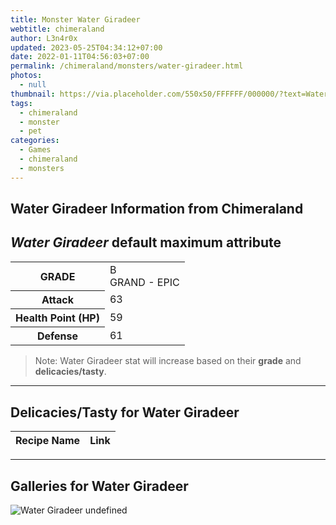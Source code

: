 ```yaml
---
title: Monster Water Giradeer
webtitle: chimeraland
author: L3n4r0x
updated: 2023-05-25T04:34:12+07:00
date: 2022-01-11T04:56:03+07:00
permalink: /chimeraland/monsters/water-giradeer.html
photos:
  - null
thumbnail: https://via.placeholder.com/550x50/FFFFFF/000000/?text=Water Giradeer
tags:
  - chimeraland
  - monster
  - pet
categories:
  - Games
  - chimeraland
  - monsters
---
```


<link
  rel="stylesheet"
  href="https://rawcdn.githack.com/dimaslanjaka/Web-Manajemen/870a349/css/bootstrap-5-3-0-alpha3-wrapper.css"
/>
<section id="bootstrap-wrapper">
  <h2>Water Giradeer Information from Chimeraland</h2>
  <h2 id="attribute"><i>Water Giradeer</i> default maximum attribute</h2>
  <div class="row">
    <div class="col mb-2">
      <div class="card bg-dark text-light">
        <div class="card-body">
          <table>
            <tr>
              <th>GRADE</th>
              <td>B <br /><span class="text-purple">GRAND - EPIC</span></td>
            </tr>
            <tr>
              <th>Attack</th>
              <td>63</td>
            </tr>
            <tr>
              <th>Health Point (HP)</th>
              <td>59</td>
            </tr>
            <tr>
              <th>Defense</th>
              <td>61</td>
            </tr>
          </table>
        </div>
      </div>
    </div>
  </div>
  <blockquote>
    Note: Water Giradeer stat will increase based on their <b>grade</b> and
    <b>delicacies/tasty</b>.
  </blockquote>
  <hr />
  <h2 id="delicacies">Delicacies/Tasty for Water Giradeer</h2>
  <div class="card">
    <div class="card-body">
      <div class="table-responsive">
        <table class="table table-striped table-dark">
          <thead>
            <tr>
              <th>Recipe Name</th>
              <th>Link</th>
            </tr>
          </thead>
          <tbody></tbody>
        </table>
      </div>
    </div>
  </div>
  <hr />
  <div id="gallery">
    <h2>Galleries for Water Giradeer</h2>
    <div class="row">
      <div class="col-lg-6 col-12">
        <img
          src="https://www.webmanajemen.com/undefined"
          alt="Water Giradeer undefined"
        />
      </div>
    </div>
  </div>
</section>